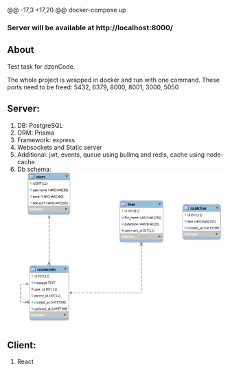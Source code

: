 @@ -17,3 +17,20 @@ docker-compose up
### Server will be available at http://localhost:8000/

## About

Test task for dzenCode.

The whole project is wrapped in docker and run with one command. These ports need to be freed: 5432, 6379, 8000, 8001, 3000, 5050

## Server:

1.  DB: PostgreSQL
2.  ORM: Prisma
3.  Framework: express
4.  Websockets and Static server
5.  Additional: jwt, events, queue using bullmq and redis, cache using node-cache
6.  Db schema: ![DbSchema](./db.png "Db")

## Client:

1.  React
